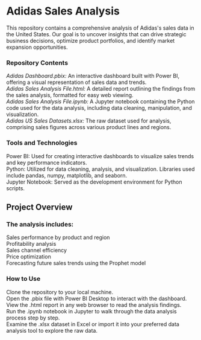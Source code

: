 # Adidas Sales Analysis <br>
This repository contains a comprehensive analysis of Adidas's sales data in the United States. Our goal is to uncover insights that can drive strategic business decisions, optimize product portfolios, and identify market expansion opportunities.<br>

### Repository Contents <br>
*Adidas Dashboard.pbix:* An interactive dashboard built with Power BI, offering a visual representation of sales data and trends.<br>
*Adidas Sales Analysis File.html:* A detailed report outlining the findings from the sales analysis, formatted for easy web viewing.<br>
*Adidas Sales Analysis File.ipynb:* A Jupyter notebook containing the Python code used for the data analysis, including data cleaning, manipulation, and visualization.<br>
*Adidas US Sales Datasets.xlsx:* The raw dataset used for analysis, comprising sales figures across various product lines and regions.<br>

### Tools and Technologies <br>
Power BI: Used for creating interactive dashboards to visualize sales trends and key performance indicators.<br>
Python: Utilized for data cleaning, analysis, and visualization. Libraries used include pandas, numpy, matplotlib, and seaborn.<br>
Jupyter Notebook: Served as the development environment for Python scripts.<br>

## Project Overview<br>

### The analysis includes: <br>
Sales performance by product and region <br>
Profitability analysis<br>
Sales channel efficiency<br>
Price optimization<br>
Forecasting future sales trends using the Prophet model<br>

### How to Use<br>
Clone the repository to your local machine.<br>
Open the .pbix file with Power BI Desktop to interact with the dashboard.<br>
View the .html report in any web browser to read the analysis findings.<br>
Run the .ipynb notebook in Jupyter to walk through the data analysis process step by step.<br>
Examine the .xlsx dataset in Excel or import it into your preferred data analysis tool to explore the raw data.<br>
